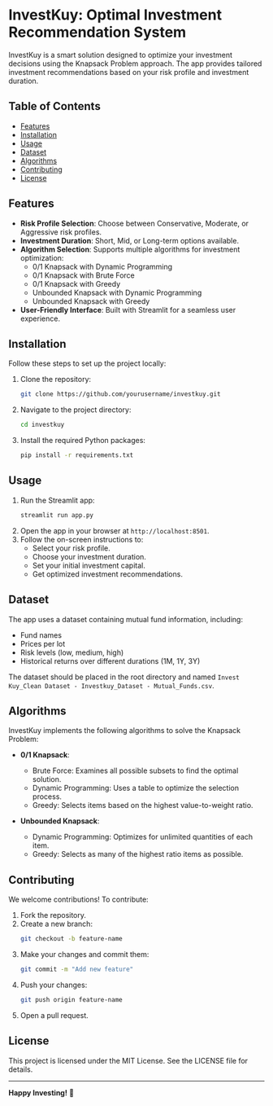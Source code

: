 # InvestKuy: Optimal Investment Recommendation System

InvestKuy is a smart solution designed to optimize your investment decisions using the Knapsack Problem approach. The app provides tailored investment recommendations based on your risk profile and investment duration.

## Table of Contents

- [Features](#features)
- [Installation](#installation)
- [Usage](#usage)
- [Dataset](#dataset)
- [Algorithms](#algorithms)
- [Contributing](#contributing)
- [License](#license)

## Features

- **Risk Profile Selection**: Choose between Conservative, Moderate, or Aggressive risk profiles.
- **Investment Duration**: Short, Mid, or Long-term options available.
- **Algorithm Selection**: Supports multiple algorithms for investment optimization:
  - 0/1 Knapsack with Dynamic Programming
  - 0/1 Knapsack with Brute Force
  - 0/1 Knapsack with Greedy
  - Unbounded Knapsack with Dynamic Programming
  - Unbounded Knapsack with Greedy
- **User-Friendly Interface**: Built with Streamlit for a seamless user experience.

## Installation

Follow these steps to set up the project locally:

1. Clone the repository:
    ```bash
    git clone https://github.com/yourusername/investkuy.git
    ```
2. Navigate to the project directory:
    ```bash
    cd investkuy
    ```
3. Install the required Python packages:
    ```bash
    pip install -r requirements.txt
    ```

## Usage

1. Run the Streamlit app:
    ```bash
    streamlit run app.py
    ```
2. Open the app in your browser at `http://localhost:8501`.
3. Follow the on-screen instructions to:
    - Select your risk profile.
    - Choose your investment duration.
    - Set your initial investment capital.
    - Get optimized investment recommendations.

## Dataset

The app uses a dataset containing mutual fund information, including:
- Fund names
- Prices per lot
- Risk levels (low, medium, high)
- Historical returns over different durations (1M, 1Y, 3Y)

The dataset should be placed in the root directory and named `Invest Kuy_Clean Dataset - Investkuy_Dataset - Mutual_Funds.csv`.

## Algorithms

InvestKuy implements the following algorithms to solve the Knapsack Problem:

- **0/1 Knapsack**:
  - Brute Force: Examines all possible subsets to find the optimal solution.
  - Dynamic Programming: Uses a table to optimize the selection process.
  - Greedy: Selects items based on the highest value-to-weight ratio.

- **Unbounded Knapsack**:
  - Dynamic Programming: Optimizes for unlimited quantities of each item.
  - Greedy: Selects as many of the highest ratio items as possible.

## Contributing

We welcome contributions! To contribute:

1. Fork the repository.
2. Create a new branch:
    ```bash
    git checkout -b feature-name
    ```
3. Make your changes and commit them:
    ```bash
    git commit -m "Add new feature"
    ```
4. Push your changes:
    ```bash
    git push origin feature-name
    ```
5. Open a pull request.

## License

This project is licensed under the MIT License. See the LICENSE file for details.

---

**Happy Investing!** 🚀

